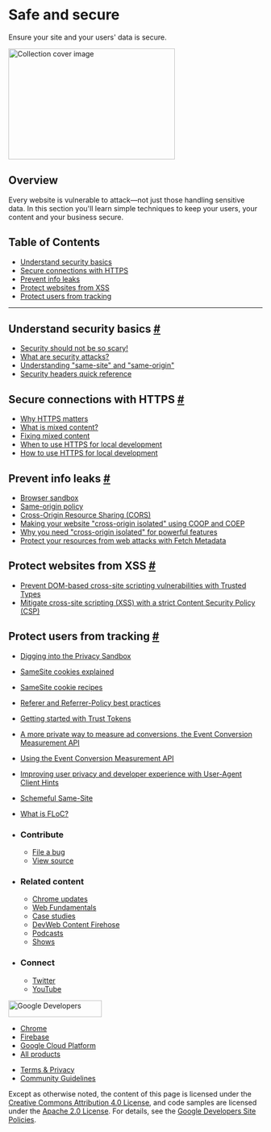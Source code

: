 





Safe and secure
===============

Ensure your site and your users' data is secure.

<img src="https://web-dev.imgix.net/image/jxu1OdD7LKOGIDU7jURMpSH2lyK2/gVpSImYQruckFe6Srvxv.svg" alt="Collection cover image" class="w-masthead-path__image" width="330" height="220" />

Overview
--------

Every website is vulnerable to attack—not just those handling sensitive data. In this section you'll learn simple techniques to keep your users, your content and your business secure.

Table of Contents
-----------------

-   <a href="#understand-security-basics" class="w-path-link">Understand security basics</a>
-   <a href="#secure-connections-with-https" class="w-path-link">Secure connections with HTTPS</a>
-   <a href="#prevent-info-leaks" class="w-path-link">Prevent info leaks</a>
-   <a href="#protect-websites-from-xss" class="w-path-link">Protect websites from XSS</a>
-   <a href="#protect-users-from-tracking" class="w-path-link">Protect users from tracking</a>

------------------------------------------------------------------------

Understand security basics <a href="#understand-security-basics" class="w-headline-link">#</a>
----------------------------------------------------------------------------------------------

-   <a href="/security-not-scary/" class="w-path-link">Security should not be so scary!</a>
-   <a href="/security-attacks/" class="w-path-link">What are security attacks?</a>
-   <a href="/same-site-same-origin/" class="w-path-link">Understanding "same-site" and "same-origin"</a>
-   <a href="/security-headers/" class="w-path-link">Security headers quick reference</a>

Secure connections with HTTPS <a href="#secure-connections-with-https" class="w-headline-link">#</a>
----------------------------------------------------------------------------------------------------

-   <a href="/why-https-matters/" class="w-path-link">Why HTTPS matters</a>
-   <a href="/what-is-mixed-content/" class="w-path-link">What is mixed content?</a>
-   <a href="/fixing-mixed-content/" class="w-path-link">Fixing mixed content</a>
-   <a href="/when-to-use-local-https/" class="w-path-link">When to use HTTPS for local development</a>
-   <a href="/how-to-use-local-https/" class="w-path-link">How to use HTTPS for local development</a>

Prevent info leaks <a href="#prevent-info-leaks" class="w-headline-link">#</a>
------------------------------------------------------------------------------

-   <a href="/browser-sandbox/" class="w-path-link">Browser sandbox</a>
-   <a href="/same-origin-policy/" class="w-path-link">Same-origin policy</a>
-   <a href="/cross-origin-resource-sharing/" class="w-path-link">Cross-Origin Resource Sharing (CORS)</a>
-   <a href="/coop-coep/" class="w-path-link">Making your website "cross-origin isolated" using COOP and COEP</a>
-   <a href="/why-coop-coep/" class="w-path-link">Why you need "cross-origin isolated" for powerful features</a>
-   <a href="/fetch-metadata/" class="w-path-link">Protect your resources from web attacks with Fetch Metadata</a>

Protect websites from XSS <a href="#protect-websites-from-xss" class="w-headline-link">#</a>
--------------------------------------------------------------------------------------------

-   <a href="/trusted-types/" class="w-path-link">Prevent DOM-based cross-site scripting vulnerabilities with Trusted Types</a>
-   <a href="/strict-csp/" class="w-path-link">Mitigate cross-site scripting (XSS) with a strict Content Security Policy (CSP)</a>

Protect users from tracking <a href="#protect-users-from-tracking" class="w-headline-link">#</a>
------------------------------------------------------------------------------------------------

-   <a href="/digging-into-the-privacy-sandbox/" class="w-path-link">Digging into the Privacy Sandbox</a>
-   <a href="/samesite-cookies-explained/" class="w-path-link">SameSite cookies explained</a>
-   <a href="/samesite-cookie-recipes/" class="w-path-link">SameSite cookie recipes</a>
-   <a href="/referrer-best-practices/" class="w-path-link">Referer and Referrer-Policy best practices</a>
-   <a href="/trust-tokens/" class="w-path-link">Getting started with Trust Tokens</a>
-   <a href="/conversion-measurement/" class="w-path-link">A more private way to measure ad conversions, the Event Conversion Measurement API</a>
-   <a href="/using-conversion-measurement/" class="w-path-link">Using the Event Conversion Measurement API</a>
-   <a href="/user-agent-client-hints/" class="w-path-link">Improving user privacy and developer experience with User-Agent Client Hints</a>
-   <a href="/schemeful-samesite/" class="w-path-link">Schemeful Same-Site</a>
-   <a href="/floc/" class="w-path-link">What is FLoC?</a>

-   ### Contribute

    -   <a href="https://github.com/GoogleChrome/web.dev/issues/new?assignees=&amp;labels=bug&amp;template=bug_report.md&amp;title=" class="w-footer__linkbox-link">File a bug</a>
    -   <a href="https://github.com/googlechrome/web.dev" class="w-footer__linkbox-link">View source</a>

-   ### Related content

    -   <a href="https://blog.chromium.org/" class="w-footer__linkbox-link">Chrome updates</a>
    -   <a href="https://developers.google.com/web/" class="w-footer__linkbox-link">Web Fundamentals</a>
    -   <a href="https://developers.google.com/web/showcase/" class="w-footer__linkbox-link">Case studies</a>
    -   <a href="https://devwebfeed.appspot.com/" class="w-footer__linkbox-link">DevWeb Content Firehose</a>
    -   <a href="/podcasts/" class="w-footer__linkbox-link">Podcasts</a>
    -   <a href="/shows/" class="w-footer__linkbox-link">Shows</a>

-   ### Connect

    -   <a href="https://www.twitter.com/ChromiumDev" class="w-footer__linkbox-link">Twitter</a>
    -   <a href="https://www.youtube.com/user/ChromeDevelopers" class="w-footer__linkbox-link">YouTube</a>

<a href="https://developers.google.com/" class="w-footer__utility-logo-link"><img src="/images/lockup-color.png" alt="Google Developers" class="w-footer__utility-logo" width="185" height="33" /></a>

-   <a href="https://developer.chrome.com/" class="w-footer__utility-link">Chrome</a>
-   <a href="https://firebase.google.com/" class="w-footer__utility-link">Firebase</a>
-   <a href="https://cloud.google.com/" class="w-footer__utility-link">Google Cloud Platform</a>
-   <a href="https://developers.google.com/products" class="w-footer__utility-link">All products</a>

<!-- -->

-   <a href="https://policies.google.com/" class="w-footer__utility-link">Terms &amp; Privacy</a>
-   <a href="/community-guidelines/" class="w-footer__utility-link">Community Guidelines</a>

Except as otherwise noted, the content of this page is licensed under the [Creative Commons Attribution 4.0 License](https://creativecommons.org/licenses/by/4.0/), and code samples are licensed under the [Apache 2.0 License](https://www.apache.org/licenses/LICENSE-2.0). For details, see the [Google Developers Site Policies](https://developers.google.com/terms/site-policies).
